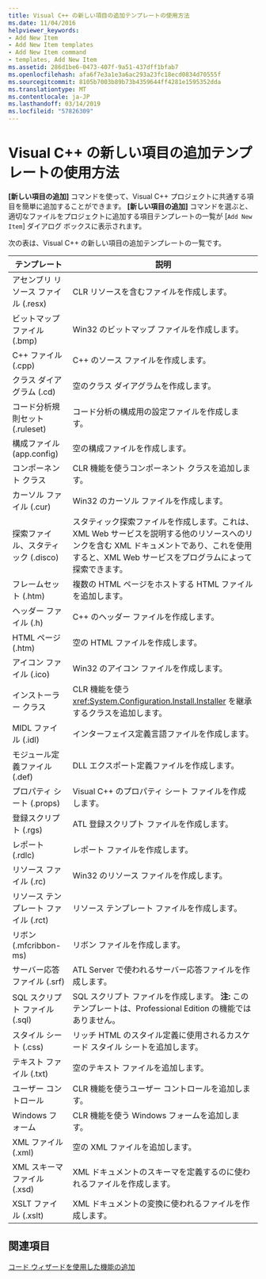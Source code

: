 ```yaml
---
title: Visual C++ の新しい項目の追加テンプレートの使用方法
ms.date: 11/04/2016
helpviewer_keywords:
- Add New Item
- Add New Item templates
- Add New Item command
- templates, Add New Item
ms.assetid: 286d1be6-0473-407f-9a51-437dff1bfab7
ms.openlocfilehash: afa6f7e3a1e3a6ac293a23fc18ecd0834d70555f
ms.sourcegitcommit: 8105b7003b89b73b4359644ff4281e1595352dda
ms.translationtype: MT
ms.contentlocale: ja-JP
ms.lasthandoff: 03/14/2019
ms.locfileid: "57826309"
---
```

# <a name="using-visual-c-add-new-item-templates"></a>Visual C++ の新しい項目の追加テンプレートの使用方法

**[新しい項目の追加]** コマンドを使って、Visual C++ プロジェクトに共通する項目を簡単に追加することができます。 **[新しい項目の追加]** コマンドを選ぶと、適切なファイルをプロジェクトに追加する項目テンプレートの一覧が [`Add New Item`] ダイアログ ボックスに表示されます。

次の表は、Visual C++ の新しい項目の追加テンプレートの一覧です。

|テンプレート|説明|
|--------------|-----------------|
|アセンブリ リソース ファイル (.resx)|CLR リソースを含むファイルを作成します。|
|ビットマップ ファイル (.bmp)|Win32 のビットマップ ファイルを作成します。|
|C++ ファイル (.cpp)|C++ のソース ファイルを作成します。|
|クラス ダイアグラム (.cd)|空のクラス ダイアグラムを作成します。|
|コード分析規則セット (.ruleset)|コード分析の構成用の設定ファイルを作成します。|
|構成ファイル (app.config)|空の構成ファイルを作成します。|
|コンポーネント クラス|CLR 機能を使うコンポーネント クラスを追加します。|
|カーソル ファイル (.cur)|Win32 のカーソル ファイルを作成します。|
|探索ファイル、スタティック (.disco)|スタティック探索ファイルを作成します。これは、XML Web サービスを説明する他のリソースへのリンクを含む XML ドキュメントであり、これを使用すると、XML Web サービスをプログラムによって探索できます。|
|フレームセット (.htm)|複数の HTML ページをホストする HTML ファイルを追加します。|
|ヘッダー ファイル (.h)|C++ のヘッダー ファイルを作成します。|
|HTML ページ (.htm)|空の HTML ファイルを作成します。|
|アイコン ファイル (.ico)|Win32 のアイコン ファイルを作成します。|
|インストーラー クラス|CLR 機能を使う <xref:System.Configuration.Install.Installer> を継承するクラスを追加します。|
|MIDL ファイル (.idl)|インターフェイス定義言語ファイルを作成します。|
|モジュール定義ファイル (.def)|DLL エクスポート定義ファイルを作成します。|
|プロパティ シート (.props)|Visual C++ のプロパティ シート ファイルを作成します。|
|登録スクリプト (.rgs)|ATL 登録スクリプト ファイルを作成します。|
|レポート (.rdlc)|レポート ファイルを作成します。|
|リソース ファイル (.rc)|Win32 のリソース ファイルを作成します。|
|リソース テンプレート ファイル (.rct)|リソース テンプレート ファイルを作成します。|
|リボン (.mfcribbon-ms)|リボン ファイルを作成します。|
|サーバー応答ファイル (.srf)|ATL Server で使われるサーバー応答ファイルを作成します。|
|SQL スクリプト ファイル (.sql)|SQL スクリプト ファイルを作成します。 **注:** このテンプレートは、Professional Edition の機能ではありません。|
|スタイル シート (.css)|リッチ HTML のスタイル定義に使用されるカスケード スタイル シートを追加します。|
|テキスト ファイル (.txt)|空のテキスト ファイルを追加します。|
|ユーザー コントロール|CLR 機能を使うユーザー コントロールを追加します。|
|Windows フォーム|CLR 機能を使う Windows フォームを追加します。|
|XML ファイル (.xml)|空の XML ファイルを追加します。|
|XML スキーマ ファイル (.xsd)|XML ドキュメントのスキーマを定義するのに使われるファイルを作成します。|
|XSLT ファイル (.xslt)|XML ドキュメントの変換に使われるファイルを作成します。|

## <a name="see-also"></a>関連項目

[コード ウィザードを使用した機能の追加](../../ide/adding-functionality-with-code-wizards-cpp.md)
